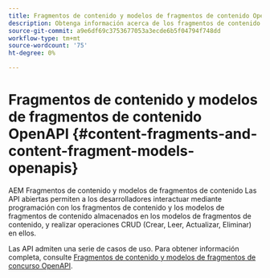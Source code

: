 ```yaml
---
title: Fragmentos de contenido y modelos de fragmentos de contenido OpenAPI
description: Obtenga información acerca de los fragmentos de contenido y los modelos de fragmentos de contenido OpenAPI.
source-git-commit: a9e6df69c3753677053a3ecde6b5f04794f748dd
workflow-type: tm+mt
source-wordcount: '75'
ht-degree: 0%

---
```


# Fragmentos de contenido y modelos de fragmentos de contenido OpenAPI {#content-fragments-and-content-fragment-models-openapis}

AEM Fragmentos de contenido y modelos de fragmentos de contenido Las API abiertas permiten a los desarrolladores interactuar mediante programación con los fragmentos de contenido y los modelos de fragmentos de contenido almacenados en los modelos de fragmentos de contenido, y realizar operaciones CRUD (Crear, Leer, Actualizar, Eliminar) en ellos.

Las API admiten una serie de casos de uso. Para obtener información completa, consulte [Fragmentos de contenido y modelos de fragmentos de concurso OpenAPI](https://developer.adobe.com/experience-cloud/experience-manager-apis/api/stable/sites/).
